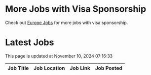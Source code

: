 # More Jobs with Visa Sponsorship

Check out [Europe Jobs](https://github.com/sureshparimi/europejobs#latest-jobs) for more jobs with visa sponsorship.

# Latest Jobs

This page is updated at November 10, 2024 07:16:33

| Job Title | Job Location | Job Link | Job Posted |
| --- | --- | --- | --- |
